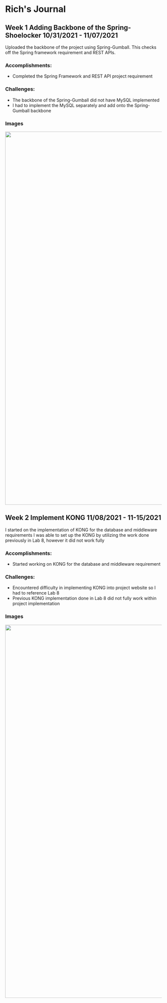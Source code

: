 # Rich's Journal
## Week 1 Adding Backbone of the Spring-Shoelocker 10/31/2021 - 11/07/2021
Uploaded the backbone of the project using Spring-Gumball.
This checks off the Spring framework requirement and REST APIs. 

### Accomplishments:
- Completed the Spring Framework and REST API project requirement

### Challenges:
- The backbone of the Spring-Gumball did not have MySQL implemented
- I had to implement the MySQL separately and add onto the Spring-Gumball backbone

### Images
<img src="https://i.imgur.com/I5is0dP.jpg" width=1200>

## Week 2 Implement KONG 11/08/2021 - 11-15/2021
I started on the implementation of KONG for the database and middleware requirements
I was able to set up the KONG by utilizing the work done previously in Lab 8, however it did not work fully

### Accomplishments:
- Started working on KONG for the database and middleware requirement

### Challenges:
- Encountered difficulty in implementing KONG into project website so I had to reference Lab 8
- Previous KONG implementation done in Lab 8 did not fully work within project implementation

### Images
<img src="https://i.imgur.com/tinp6fy.jpg" width=1200>
